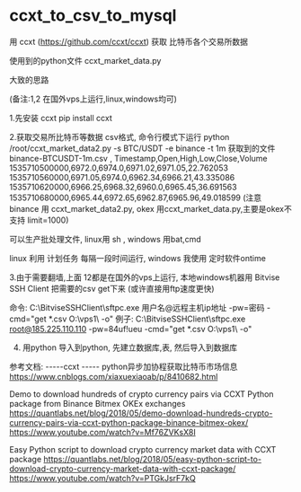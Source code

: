 # ccxt_to_csv_to_mysql

用 ccxt (https://github.com/ccxt/ccxt) 获取 比特币各个交易所数据



使用到的python文件 ccxt_market_data.py


大致的思路

(备注:1,2 在国外vps上运行,linux,windows均可)

1.先安装 ccxt   pip install ccxt 

2.获取交易所比特币等数据 csv格式, 命令行模式下运行 python /root/ccxt_market_data2.py -s BTC/USDT -e binance -t 1m
获取到的文件 binance-BTCUSDT-1m.csv , 
Timestamp,Open,High,Low,Close,Volume
1535710500000,6972.0,6974.0,6971.02,6971.05,22.762053
1535710560000,6971.05,6974.0,6962.34,6966.21,43.335086
1535710620000,6966.25,6968.32,6960.0,6965.45,36.691563
1535710680000,6965.44,6972.65,6962.87,6965.96,49.018599
(注意 binance 用 ccxt_market_data2.py, okex 用ccxt_market_data.py,主要是okex不支持 limit=1000)

可以生产批处理文件, linux用 sh , windows 用bat,cmd

linux 利用 计划任务 每隔一段时间运行, windows 我使用 定时软件ontime


3.由于需要翻墙,上面 12都是在国外的vps上运行,  本地windows机器用 Bitvise SSH Client 把需要的csv get下来 (或许直接用ftp速度更快)

命令:
C:\BitviseSSHClient\sftpc.exe 用户名@远程主机ip地址 -pw=密码 -cmd="get *.csv O:\vps1\ -o"
例子: 
C:\BitviseSSHClient\sftpc.exe root@185.225.110.110 -pw=84uf!ueu -cmd="get *.csv O:\vps1\ -o"


4. 用python 导入到python, 先建立数据库,表, 然后导入到数据库



参考文档:
-----ccxt -----
python异步加协程获取比特币市场信息 https://www.cnblogs.com/xiaxuexiaoab/p/8410682.html

Demo to download hundreds of crypto currency pairs via CCXT Python package from Binance Bitmex OKEx exchanges
https://quantlabs.net/blog/2018/05/demo-download-hundreds-crypto-currency-pairs-via-ccxt-python-package-binance-bitmex-okex/
https://www.youtube.com/watch?v=Mf76ZVKsX8I

Easy Python script to download crypto currency market data with CCXT package
https://quantlabs.net/blog/2018/05/easy-python-script-to-download-crypto-currency-market-data-with-ccxt-package/
https://www.youtube.com/watch?v=PTGkJsrF7kQ





